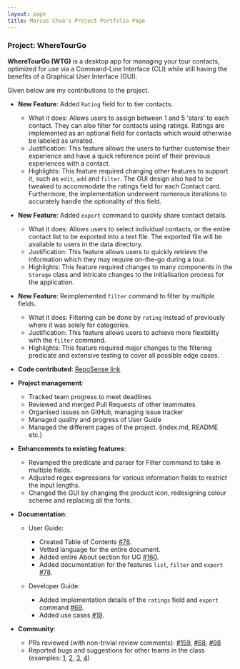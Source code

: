 ```yaml
---
layout: page
title: Marcus Chua's Project Portfolio Page
---
```


### Project: WhereTourGo

**WhereTourGo (WTG)** is a desktop app for managing your tour contacts, optimized for use via a Command-Line Interface (CLI) while still having the benefits of a Graphical User Interface (GUI).

Given below are my contributions to the project.

* **New Feature**: Added `Rating` field for to tier contacts.
  * What it does: Allows users to assign between 1 and 5 'stars' to each contact. They can also filter for contacts using ratings. Ratings are implemented as an optional field for contacts which would otherwise be labeled as unrated.
  * Justification: This feature allows the users to further customise their experience and have a quick reference point of their previous experiences with a contact.
  * Highlights: This feature required changing other features to support it, such as `edit`, `add` and `filter`. The GUI design also had to be tweaked to accommodate the ratings field for each Contact card. Furthermore, the implementation underwent numerous iterations to accurately handle the optionality of this field.


* **New Feature**: Added `export` command to quickly share contact details.
  * What it does: Allows users to select individual contacts, or the entire contact list to be exported into a text file. The exported file will be available to users in the data directory.
  * Justification: This feature allows users to quickly retrieve the information which they may require on-the-go during a tour.
  * Highlights: This feature required changes to many components in the `Storage` class and intricate changes to the initialisation process for the application.


* **New Feature**: Reimplemented `filter` command to filter by multiple fields.
  * What it does: Filtering can be done by `rating` instead of previously where it was solely for categories.
  * Justification: This feature allows users to achieve more flexibility with the `filter` command.
  * Highlights: This feature required major changes to the filtering predicate and extensive testing to cover all possible edge cases.


* **Code contributed**: [RepoSense link](https://nus-cs2103-ay2122s1.github.io/tp-dashboard/?search=marcuschj&sort=groupTitle&sortWithin=title&since=2021-09-17&timeframe=commit&mergegroup=&groupSelect=groupByRepos&breakdown=true&tabOpen=true)


* **Project management**:
  * Tracked team progress to meet deadlines
  * Reviewed and merged Pull Requests of other teammates 
  * Organised issues on GitHub, managing issue tracker
  * Managed quality and progress of User Guide
  * Managed the different pages of the project. (index.md, README etc.)


* **Enhancements to existing features**:
  * Revamped the predicate and parser for Filter command to take in multiple fields.
  * Adjusted regex expressions for various information fields to restrict the input lengths.
  * Changed the GUI by changing the product icon, redesigning colour scheme and replacing all the fonts.


* **Documentation**:
  * User Guide:
    * Created Table of Contents [\#78](https://github.com/AY2122S1-CS2103T-T12-2/tp/pull/78).
    * Vetted language for the entire document.
    * Added entire About section for UG [\#160](https://github.com/AY2122S1-CS2103T-T12-2/tp/pull/160).
    * Added documentation for the features `list`, `filter` and `export` [\#78](https://github.com/AY2122S1-CS2103T-T12-2/tp/pull/78).

  * Developer Guide:
    * Added implementation details of the `ratings` field and `export` command [\#69](https://github.com/AY2122S1-CS2103T-T12-2/tp/pull/69).
    * Added use cases [\#19](https://github.com/AY2122S1-CS2103T-T12-2/tp/pull/19).


* **Community**:
  * PRs reviewed (with non-trivial review comments): [\#159](https://github.com/AY2122S1-CS2103T-T12-2/tp/pull/159), [\#68](https://github.com/AY2122S1-CS2103T-T12-2/tp/pull/68), [\#98](https://github.com/AY2122S1-CS2103T-T12-2/tp/pull/98)
  * Reported bugs and suggestions for other teams in the class (examples: [1](https://github.com/marcuschj/ped/issues/13), [2](https://github.com/marcuschj/ped/issues/12), [3](https://github.com/marcuschj/ped/issues/5), [4](https://github.com/marcuschj/ped/issues/2))
